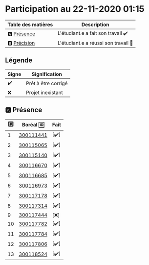# Participation au 22-11-2020 01:15

| Table des matières            | Description                                             |
|-------------------------------|---------------------------------------------------------|
| :a: [Présence](#a-présence)   | L'étudiant.e a fait son travail    :heavy_check_mark:   |
| :b: [Précision](#b-précision) | L'étudiant.e a réussi son travail  :tada:               |

## Légende

| Signe              | Signification                 |
|--------------------|-------------------------------|
| :heavy_check_mark: | Prêt à être corrigé           |
| :x:                | Projet inexistant             |

## :a: Présence

|:hash:| Boréal :id:                | Fait               |
|------|----------------------------|--------------------|
| 1 | [300111441](../300111441) | [:heavy_check_mark:] |
| 2 | [300115065](../300115065) | [:heavy_check_mark:] |
| 3 | [300115140](../300115140) | [:heavy_check_mark:] |
| 4 | [300116670](../300116670) | [:heavy_check_mark:] |
| 5 | [300116685](../300116685) | [:heavy_check_mark:] |
| 6 | [300116973](../300116973) | [:heavy_check_mark:] |
| 7 | [300117178](../300117178) | [:heavy_check_mark:] |
| 8 | [300117314](../300117314) | [:heavy_check_mark:] |
| 9 | [300117444](../300117444) | [:x:] |
| 10 | [300117782](../300117782) | [:heavy_check_mark:] |
| 11 | [300117784](../300117784) | [:heavy_check_mark:] |
| 12 | [300117806](../300117806) | [:heavy_check_mark:] |
| 13 | [300118524](../300118524) | [:heavy_check_mark:] |
